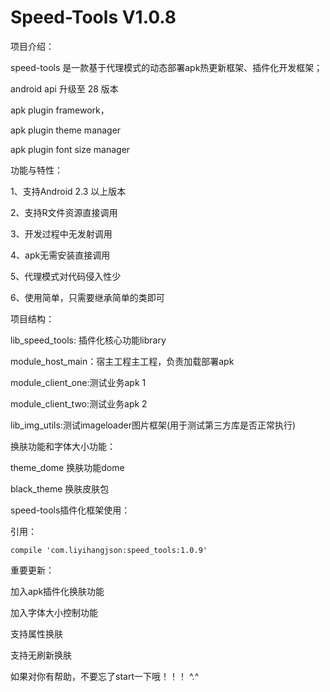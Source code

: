 # Speed-Tools  V1.0.8

项目介绍：

speed-tools 是一款基于代理模式的动态部署apk热更新框架、插件化开发框架；

android api 升级至 28 版本

apk plugin framework，

apk plugin theme manager

apk plugin font size manager

	

功能与特性：

1、支持Android 2.3 以上版本

2、支持R文件资源直接调用

3、开发过程中无发射调用

4、apk无需安装直接调用

5、代理模式对代码侵入性少

6、使用简单，只需要继承简单的类即可



项目结构：

lib_speed_tools: 插件化核心功能library

module_host_main：宿主工程主工程，负责加载部署apk

module_client_one:测试业务apk 1

module_client_two:测试业务apk 2

lib_img_utils:测试imageloader图片框架(用于测试第三方库是否正常执行)


换肤功能和字体大小功能：

theme_dome 换肤功能dome

black_theme 换肤皮肤包



speed-tools插件化框架使用：

引用：
```
compile 'com.liyihangjson:speed_tools:1.0.9'

```

重要更新：

加入apk插件化换肤功能

加入字体大小控制功能

支持属性换肤

支持无刷新换肤



如果对你有帮助，不要忘了start一下哦！！！ ^.^